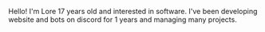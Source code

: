 Hello! I'm Lore 17 years old and interested in software. I've been developing website and bots on discord for 1 years and managing many projects. 
